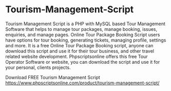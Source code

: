 # Tourism-Management-Script
Tourism Management Script is a PHP with MySQL based Tour Management Software that helps to manage tour packages, manage booking, issues, enquiries, and manage pages. Online Tour Package Booking Script users have options for tour booking, generating tickets, managing profile, settings and more. It is a free Online Tour Package Booking script, anyone can download this script and use it for their tour business, and other travel related website development. Phpscriptsonline offers this free Tour Operator Software or website, you can download the script and use it for your personal, clients projects.

Download FREE Tourism Management Script
https://www.phpscriptsonline.com/product/tourism-management-script/
